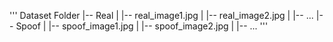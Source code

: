 '''
Dataset Folder
|-- Real
|   |-- real_image1.jpg
|   |-- real_image2.jpg
|   |-- ...
|-- Spoof
|   |-- spoof_image1.jpg
|   |-- spoof_image2.jpg
|   |-- ...
'''
